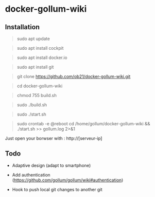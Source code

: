 # docker-gollum-wiki

## Installation

> sudo apt update

> sudo apt install cockpit

> sudo apt install docker.io

> sudo apt install git

> git clone https://github.com/ob21/docker-gollum-wiki.git

> cd docker-gollum-wiki

> chmod 755 build.sh

> sudo ./build.sh

> sudo ./start.sh

> sudo crontab -e
  @reboot cd /home/gollum/docker-gollum-wiki && ./start.sh >> gollum.log 2>&1

Just open your borwser with : http://[serveur-ip]

## Todo

- Adaptive design (adapt to smartphone)

- Add authentication (https://github.com/gollum/gollum/wiki#authentication)

- Hook to push local git changes to another git 


